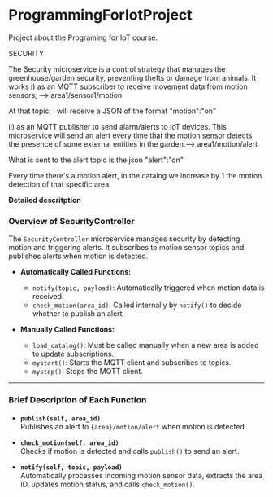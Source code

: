 # ProgrammingForIotProject

Project about the Programing for IoT course.

SECURITY

The Security microservice is a control strategy that manages the greenhouse/garden
security, preventing thefts or damage from animals. It works 
i) as an MQTT subscriber to receive movement data from motion sensors; --> area1/sensor1/motion

At that topic, i will receive a JSON of the format "motion":"on"

ii) as an MQTT publisher to send alarm/alerts
to IoT devices. This microservice will send an alert every time that the motion sensor detects
the presence of some external entities in the garden.--> area1/motion/alert

What is sent to the alert topic is the json "alert":"on"

Every time there's a motion alert, in the catalog we increase by 1 the motion detection of that specific area

**Detailed descritption**

### **Overview of SecurityController**  
The `SecurityController` microservice manages security by detecting motion and triggering alerts. It subscribes to motion sensor topics and publishes alerts when motion is detected.  

- **Automatically Called Functions:**  
  - `notify(topic, payload)`: Automatically triggered when motion data is received.  
  - `check_motion(area_id)`: Called internally by `notify()` to decide whether to publish an alert.  

- **Manually Called Functions:**  
  - `load_catalog()`: Must be called manually when a new area is added to update subscriptions.  
  - `mystart()`: Starts the MQTT client and subscribes to topics.  
  - `mystop()`: Stops the MQTT client.  

---

### **Brief Description of Each Function**  
- **`publish(self, area_id)`**  
  Publishes an alert to `{area}/motion/alert` when motion is detected.  

- **`check_motion(self, area_id)`**  
  Checks if motion is detected and calls `publish()` to send an alert.  

- **`notify(self, topic, payload)`**  
  Automatically processes incoming motion sensor data, extracts the area ID, updates motion status, and calls `check_motion()`.
